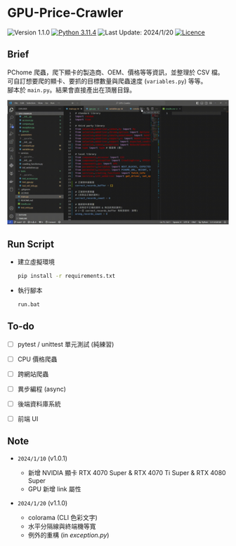 # GPU-Price-Crawler
<!-- Badges -->
![Version 1.1.0](https://img.shields.io/badge/version-1.1.0-blue)
[![Python 3.11.4](https://img.shields.io/badge/python-3.11.4-blue)](https://www.python.org/downloads/release/python-3114/ "More details about Python 3.11.4")
![Last Update: 2024/1/20](https://img.shields.io/badge/last%20update-2024/1/20-darkgreen)
[![Licence](https://img.shields.io/github/license/RogelioKG/GPU-Price-Crawler)](./LICENSE)


## Brief
PChome 爬蟲，爬下顯卡的製造商、OEM、價格等等資訊，並整理於 CSV 檔。\
可自訂想要爬的顯卡、要抓的目標數量與爬蟲速度 (`variables.py`) 等等。\
腳本於 `main.py`。結果會直接產出在頂層目錄。
<!-- GIF -->
![crawler-short](package/tests/crawler-short.gif)


## Run Script

+ 建立虛擬環境
   ```bash
   pip install -r requirements.txt
   ```

+ 執行腳本
   ```bash
   run.bat
   ```


## To-do
+ [ ] pytest / unittest 單元測試 (純練習)
+ [ ] CPU 價格爬蟲
+ [ ] 跨網站爬蟲
+ [ ] 異步編程 (async)
+ [ ] 後端資料庫系統
+ [ ] 前端 UI


## Note

+ `2024/1/10` (v1.0.1)
  + 新增 NVIDIA 顯卡 RTX 4070 Super & RTX 4070 Ti Super & RTX 4080 Super
  + GPU 新增 link 屬性

+ `2024/1/20` (v1.1.0)
  + colorama (CLI 色彩文字)
  + 水平分隔線與終端機等寬
  + 例外的重構 (in *exception.py*)
